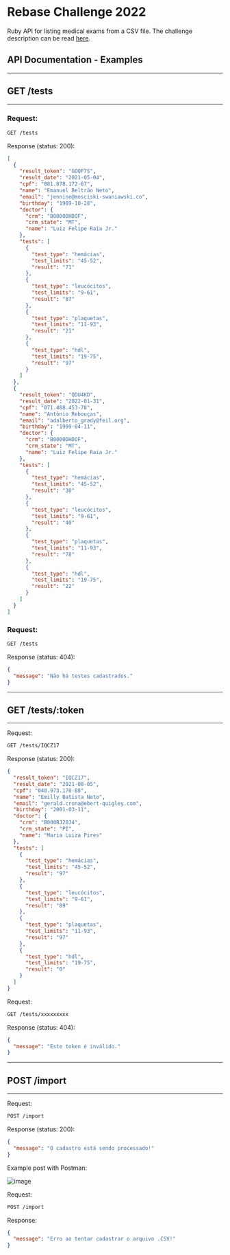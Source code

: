 # Rebase Challenge 2022

Ruby API for listing medical exams from a CSV file.
The challenge description can be read [here](insctructions.md).

## API Documentation - Examples

---

## GET /tests

---

### Request:
```bash
GET /tests
```

Response (status: 200):

```json
[
  {
    "result_token": "GOQF7S",
    "result_date": "2021-05-04",
    "cpf": "081.878.172-67",
    "name": "Emanuel Beltrão Neto",
    "email": "jennine@mosciski-swaniawski.co",
    "birthday": "1989-10-28",
    "doctor": {
      "crm": "B0000DHDOF",
      "crm_state": "MT",
      "name": "Luiz Felipe Raia Jr."
    },
    "tests": [
      {
        "test_type": "hemácias",
        "test_limits": "45-52",
        "result": "71"
      },
      {
        "test_type": "leucócitos",
        "test_limits": "9-61",
        "result": "87"
      },
      {
        "test_type": "plaquetas",
        "test_limits": "11-93",
        "result": "21"
      },
      {
        "test_type": "hdl",
        "test_limits": "19-75",
        "result": "97"
      }
    ]
  },
  {
    "result_token": "QDU4KD",
    "result_date": "2022-01-31",
    "cpf": "071.488.453-78",
    "name": "Antônio Rebouças",
    "email": "adalberto_grady@feil.org",
    "birthday": "1999-04-11",
    "doctor": {
      "crm": "B0000DHDOF",
      "crm_state": "MT",
      "name": "Luiz Felipe Raia Jr."
    },
    "tests": [
      {
        "test_type": "hemácias",
        "test_limits": "45-52",
        "result": "30"
      },
      {
        "test_type": "leucócitos",
        "test_limits": "9-61",
        "result": "40"
      },
      {
        "test_type": "plaquetas",
        "test_limits": "11-93",
        "result": "78"
      },
      {
        "test_type": "hdl",
        "test_limits": "19-75",
        "result": "22"
      }
    ]
  }
]
```

### Request:
```bash
GET /tests
```

Response (status: 404):

```json
{
  "message": "Não há testes cadastrados."
}
```

---

## GET /tests/:token

---


Request:
```bash
GET /tests/IQCZ17
```

Response (status: 200):

```json
{
  "result_token": "IQCZ17",
  "result_date": "2021-08-05",
  "cpf": "048.973.170-88",
  "name": "Emilly Batista Neto",
  "email": "gerald.crona@ebert-quigley.com",
  "birthday": "2001-03-11",
  "doctor": {
    "crm": "B000BJ20J4",
    "crm_state": "PI",
    "name": "Maria Luiza Pires"
  },
  "tests": [
    {
      "test_type": "hemácias",
      "test_limits": "45-52",
      "result": "97"
    },
    {
      "test_type": "leucócitos",
      "test_limits": "9-61",
      "result": "89"
    },
    {
      "test_type": "plaquetas",
      "test_limits": "11-93",
      "result": "97"
    },
    {
      "test_type": "hdl",
      "test_limits": "19-75",
      "result": "0"
    }
  ]
}
```

Request:
```bash
GET /tests/xxxxxxxxx
```

Response (status: 404):

```json
{
  "message": "Este token é inválido."
}
```

---

## POST /import

---

Request:
```bash
POST /import
```

Response (status: 200):

```json
{
  "message": "O cadastro está sendo processado!"
}
```

Example post with Postman:

![image](https://user-images.githubusercontent.com/85287720/179868801-a6fb2961-a867-444e-997c-39b36dafbdcf.png)

Request:
```bash
POST /import
```

Response:

```json
{
  "message": "Erro ao tentar cadastrar o arquivo .CSV!"
}
```

